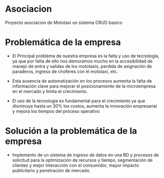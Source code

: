 # Asociacion
Proyecto asociacion de Mototaxi un sistema CRUD basico

# Problemática de la empresa
- El Principal problema de nuestra empresa es la falta y uso de tecnología, ya que por falta de ello nos demoramos mucho en la accesibilidad
de manejo de entra y salidas de los mototaxis, perdida de asignación de paraderos, ingreso de choferes con el mototaxi, etc.

- Esta ausencia de automatización en los procesos aumenta la falta de información clave para mejorar el posicionamiento de la microempresa 
en el mercado y limita el crecimiento.

- El uso de la tecnología es fundamental para el crecimiento ya que disminuye hasta un 30% los costos, aumenta la innovación empresarial y mejora los tiempos del proceso operativo

# Solución a la problemática de la empresa

- Implemento de un sistema de ingreso de datos en una BD y procesos de solicitud para la optimización de recursos y tiempo, segmentación de clientes y mejor interacción con el consumidor, mayor impacto publicitario y penetración de mercado.



